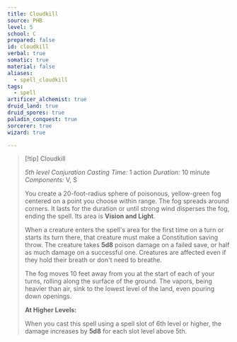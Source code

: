 ```yaml
---
title: Cloudkill
source: PHB
level: 5
school: C
prepared: false
id: cloudkill
verbal: true
somatic: true
material: false
aliases:
  - spell_cloudkill
tags:
  - spell
artificer_alchemist: true
druid_land: true
druid_spores: true
paladin_conquest: true
sorcerer: true
wizard: true

---
```

>[!tip] Cloudkill
>
> *5th level Conjuration*
> *Casting Time:* 1 action
> *Duration:* 10 minute
> *Components:* V, S
>
>You create a 20-foot-radius sphere of poisonous, yellow-green fog centered on a point you choose within range. The fog spreads around corners. It lasts for the duration or until strong wind disperses the fog, ending the spell. Its area is **Vision and Light**.
>
>When a creature enters the spell's area for the first time on a turn or starts its turn there, that creature must make a Constitution saving throw. The creature takes **5d8** poison damage on a failed save, or half as much damage on a successful one. Creatures are affected even if they hold their breath or don't need to breathe.
>
>The fog moves 10 feet away from you at the start of each of your turns, rolling along the surface of the ground. The vapors, being heavier than air, sink to the lowest level of the land, even pouring down openings.
>
>**At Higher Levels:**
>
>When you cast this spell using a spell slot of 6th level or higher, the damage increases by **5d8** for each slot level above 5th.
>

